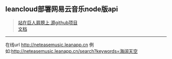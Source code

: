 
## leancloud部署网易云音乐node版api<br>

>[站在巨人肩膀上,源github项目](https://github.com/Binaryify/NeteaseCloudMusicApi)<br>
>[文档](https://binaryify.github.io/NeteaseCloudMusicApi/#/?id=neteasecloudmusicapi)<br>
***
在线url
http://neteasemusic.leanapp.cn
例如:http://neteasemusic.leanapp.cn/search?keywords=海阔天空

